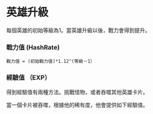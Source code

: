 # 英雄升級

每個英雄的初始等級為1。當英雄升級以後，戰力會得到提升。

### 戰力值 \(HashRate\)

```text
戰力值 = (初始戰力值)*1.12^(等級－1）
```

### 經驗值 （EXP）

得到經驗值有兩種方法。挑戰怪物，或者吞噬其他英雄卡片。

當一個卡片被吞噬，根據他的稀有度，他會提供如下經驗值。





